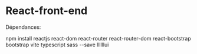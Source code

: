 # React-front-end

Dépendances:

npm install reactjs react-dom react-router react-router-dom react-bootstrap bootstrap vite typescript sass --save
llllllui